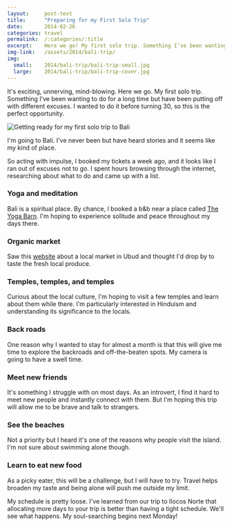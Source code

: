 ```yaml
---
layout:     post-text
title:      "Preparing for my First Solo Trip"
date:       2014-02-26
categories: travel
permalink:  /:categories/:title
excerpt:    Here we go! My first solo trip. Something I’ve been wanting to do but have been putting off for the longest time.
img-link:   /assets/2014/bali-trip/
img:
  small:    2014/bali-trip/bali-trip-small.jpg
  large:    2014/bali-trip/bali-trip-cover.jpg
---
```


It's exciting, unnerving, mind-blowing. Here we go. My first solo trip. Something I’ve been wanting to do for a long time but have been putting off with different excuses. I wanted to do it before turning 30, so this is the perfect opportunity.

<div class="module">
  <img src="{{ page.img-link }}1.jpg" alt="Getting ready for my first solo trip to Bali" />
</div>

I'm going to Bali. I've never been but have heard stories and it seems like my kind of place.

So acting with impulse, I booked my tickets a week ago, and it looks like I ran out of excuses not to go. I spent hours browsing through the internet, researching about what to do and came up with a list.

### Yoga and meditation
Bali is a spiritual place. By chance, I booked a b&b near a place called [The Yoga Barn](http://www.theyogabarn.com/ "The Yoga Barn"). I'm hoping to experience solitude and peace throughout my days there.

### Organic market
Saw this [website](http://www.ubudorganicmarket.com/ "Ubud Organic Market") about a local market in Ubud and thought I'd drop by to taste the fresh local produce.

### Temples, temples, and temples
Curious about the local culture, I'm hoping to visit a few temples and learn about them while there. I'm particularly interested in Hinduism and understanding its significance to the locals.

### Back roads
One reason why I wanted to stay for almost a month is that this will give me time to explore the backroads and off-the-beaten spots. My camera is going to have a swell time.

### Meet new friends
It's something I struggle with on most days. As an introvert, I find it hard to meet new people and instantly connect with them. But I'm hoping this trip will allow me to be brave and talk to strangers.

### See the beaches
Not a priority but I heard it's one of the reasons why people visit the island. I'm not sure about swimming alone though.

### Learn to eat new food
As a picky eater, this will be a challenge, but I will have to try. Travel helps broaden my taste and being alone will push me outside my limit.

My schedule is pretty loose. I've learned from our trip to Ilocos Norte that allocating more days to your trip is better than having a tight schedule. We'll see what happens. My soul-searching begins next Monday!
